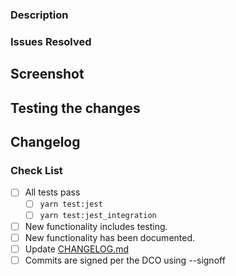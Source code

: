 ### Description

<!-- Describe what this change achieves-->

### Issues Resolved

<!-- List any issues this PR will resolve. Prefix the issue with the keyword closes, fixes, fix -->
<!-- Example: closes #1234 or fixes <Issue_URL> -->

## Screenshot

<!-- Attach any relevant screenshots. Any change to the UI requires an attached screenshot in the PR Description -->

## Testing the changes

<!--
  Please provide detailed steps for validating your changes. This could involve specific commands to run,
  pages to visit, scenarios to try or any other information that would help reviewers verify
  the functionality of your change
-->

## Changelog
<!--
Add each of the changelog entries as a line item in this section. e.g.
- fix: Updates the graph
- feat: Adds a new feature

If this change does not need to added to the changelog, just add a single `skip` line e.g.
- skip

Valid prefixes: breaking, chore, deprecate, doc, feat, fix, infra, refactor, test

Descriptions following the prefixes must be 50 characters or less
-->

### Check List

- [ ] All tests pass
  - [ ] `yarn test:jest`
  - [ ] `yarn test:jest_integration`
- [ ] New functionality includes testing.
- [ ] New functionality has been documented.
- [ ] Update [CHANGELOG.md](./../CHANGELOG.md)
- [ ] Commits are signed per the DCO using --signoff
